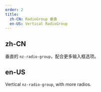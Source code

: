 ```yaml
---
order: 2
title:
  zh-CN: RadioGroup 垂直
  en-US: Vertical RadioGroup
---
```


## zh-CN

垂直的 `nz-radio-group`，配合更多输入框选项。

## en-US

Vertical `nz-radio-group`, with more radios.

